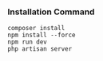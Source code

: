 ### Installation Command

```
composer install
npm install --force
npm run dev
php artisan server
```
